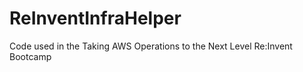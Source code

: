 ReInventInfraHelper
===================

Code used in the Taking AWS Operations to the Next Level Re:Invent Bootcamp